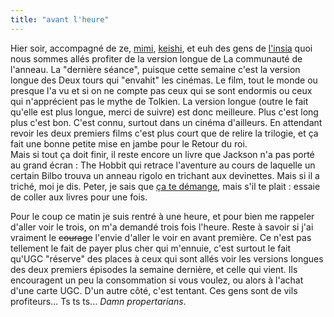 ```yaml
---
title: "avant l'heure"
---
```


Hier soir, accompagné de ze, [mimi](http://kinkeiweb.no-ip.com/~mimi/),
[keishi](http://kinkeiweb.no-ip.com/~keishi/), et euh des gens de
[l'insia](http://www.insia.org) quoi nous sommes allés profiter de la version
longue de La communauté de l'anneau. La "dernière séance", puisque cette
semaine c'est la version longue des Deux tours qui "envahit" les cinémas. Le
film, tout le monde ou presque l'a vu et si on ne compte pas ceux qui se sont
endormis ou ceux qui n'apprécient pas le mythe de Tolkien. La version longue
(outre le fait qu'elle est plus longue, merci de suivre) est donc meilleure.
Plus c'est long plus c'est bon. C'est connu, surtout dans un cinéma
d'ailleurs. En attendant revoir les deux premiers films c'est plus court que
de relire la trilogie, et ça fait une bonne petite mise en jambe pour le
Retour du roi.  
Mais si tout ça doit finir, il reste encore un livre que Jackson n'a pas porté
au grand écran : The Hobbit qui retrace l'aventure au cours de laquelle un
certain Bilbo trouva un anneau rigolo en trichant aux devinettes. Mais si il a
triché, moi je dis. Peter, je sais que [ça te
démange](http://film.guardian.co.uk/news/story/0,12589,1103162,00.html), mais
s'il te plait : essaie de coller aux livres pour une fois.

Pour le coup ce matin je suis rentré à une heure, et pour bien me rappeler
d'aller voir le trois, on m'a demandé trois fois l'heure. Reste à savoir si
j'ai vraiment le <s>courage</s> l'envie d'aller le voir en avant première. Ce
n'est pas tellement le fait de payer plus cher qui m'ennuie, c'est surtout le
fait qu'UGC "réserve" des places à ceux qui sont allés voir les versions
longues des deux premiers épisodes la semaine dernière, et celle qui vient.
Ils encouragent un peu la consommation si vous voulez, ou alors à l'achat
d'une carte UGC. D'un autre côté, c'est tentant. Ces gens sont de vils
profiteurs... Ts ts ts... _Damn propertarians_.

